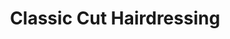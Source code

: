 ---
title: "Classic Cut Hairdressing"
url: /dunshaughlin/classic-cut-hairdressing/
shop: hairdresser
---